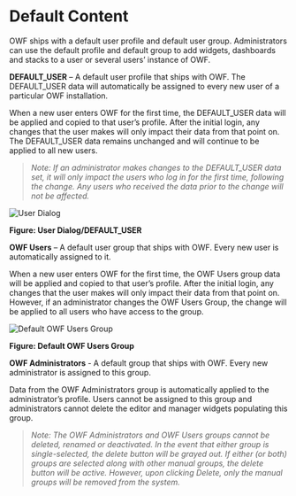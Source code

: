# Default Content

OWF ships with a default user profile and default user group. Administrators can use the default profile and default group to add widgets, dashboards and stacks to a user or several users’ instance of OWF. 

<b>DEFAULT_USER</b> – A default user profile that ships with OWF. The DEFAULT_USER data will automatically be assigned to every new user of a particular OWF installation. 

When a new user enters OWF for the first time, the DEFAULT_USER data will be applied and copied to that user’s profile. After the initial login, any changes that the user makes will only impact their data from that point on. The DEFAULT_USER data remains unchanged and will continue to be applied to all new users. 

> _Note: If an administrator makes changes to the DEFAULT_USER data set, it will only impact the users who log in for the first time, following the change. Any users who received the data prior to the change will not be affected._ 

![User Dialog](https://github.com/ozoneplatform/owf/wiki/OWFImages/OWF7/user_manager_dialog.png)

**Figure: User Dialog/DEFAULT_USER**

<b>OWF Users</b> – A default user group that ships with OWF. Every new user is automatically assigned to it. 

When a new user enters OWF for the first time, the OWF Users group data will be applied and copied to that user’s profile. After the initial login, any changes that the user makes will only impact their data from that point on. However, if an administrator changes the OWF Users Group, the change will be applied to all users who have access to the group. 

![Default OWF Users Group](https://github.com/ozoneplatform/owf/wiki/OWFImages/OWF7/group_manager_default_users.png)

**Figure: Default OWF Users Group**

<b>OWF Administrators</b> - A default group that ships with OWF. Every new administrator is assigned to this group. 

Data from the OWF Administrators group is automatically applied to the administrator’s profile. Users cannot be assigned to this group and administrators cannot delete the editor and manager widgets populating this group.

> _Note:  The OWF Administrators and OWF Users groups cannot be deleted, renamed or deactivated. In the event that either group is single-selected, the delete button will be grayed out.  If either (or both) groups are selected along with other manual groups, the delete button will be active. However, upon clicking Delete, only the manual groups will be removed from the system._